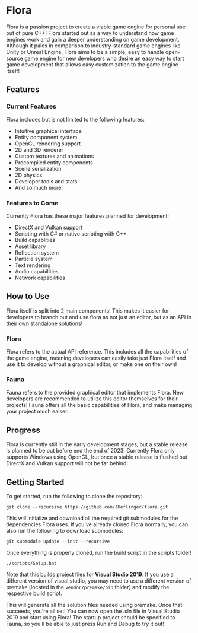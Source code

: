 # Flora
Flora is a passion project to create a viable game engine for personal use out of pure C++! Flora started out
as a way to understand how game engines work and gain a deeper understanding on game development. Although it pales
in comparison to industry-standard game engines like Unity or Unreal Engine, Flora aims to be a simple, easy to handle
open-source game engine for new developers who desire an easy way to start game development that allows easy customization
to the game engine itself!

## Features

### Current Features

Flora includes but is not limited to the following features:
- Intuitive graphical interface
- Entity component system
- OpenGL rendering support
- 2D and 3D renderer
- Custom textures and animations
- Precompiled entity components
- Scene serialization
- 2D physics
- Developer tools and stats
- And so much more!

### Features to Come

Currently Flora has these major features planned for development:
- DirectX and Vulkan support
- Scripting with C# or native scripting with C++
- Build capablities
- Asset library
- Reflection system
- Particle system
- Text rendering
- Audio capabilities
- Network capabilities

## How to Use
Flora itself is split into 2 main components! This makes it easier for developers to branch out and use flora as not just 
an editor, but as an API in their own standalone solutions! 

### Flora
Flora refers to the actual API reference. This includes all the capabilities of the game engine, meaning developers can easily
take just Flora itself and use it to develop without a graphical editor, or make one on their own!

### Fauna
Fauna refers to the provided graphical editor that implements Flora. New developers are recommended to utilize this editor themselves
for their projects! Fauna offers all the basic capabilities of Flora, and make managing your project much eaiser.

## Progress
Flora is currently still in the early development stages, but a stable release is planned to be out before end the end of 2023! Currently
Flora only supports Windows using OpenGL, but once a stable release is flushed out DirectX and Vulkan support will not be far behind!

## Getting Started
To get started, run the following to clone the repository:

```
git clone --recursive https://github.com/JHeflinger/flora.git
```

This will initialize and download all the required git submodules for the dependencies Flora uses. If you've already
cloned Flora normally, you can also run the following to download submodules:

```
git submodule update --init --recursive
```

Once everything is properly cloned, run the build script in the scripts folder!

```
./scripts/Setup.bat
```

Note that this builds project files for **Visual Studio 2019**. If you use a different version of visual studio, you may need to use a different version of premake
(located in the `vendor/premake/bin` folder) and modify the respective build script. 

This will generate all the solution files needed using premake. Once that succeeds, you're all set! You can now open the .sln file in Visual Studio 2019 and start 
using Flora! The startup project should be specified to Fauna, so you'll be able to just press Run and Debug to try it out!